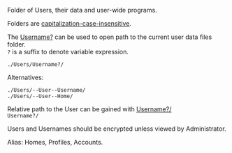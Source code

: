 Folder of Users, their data and user-wide programs.

Folders are [capitalization-case-insensitive][0].

[0]: https://en.wikipedia.org/wiki/Case_sensitivity

The [Username?]() can be used to open path to the current user data files folder.  
`?` is a suffix to denote variable expression.

`./Users/Username?/`

Alternatives:
```
./Users/--User--Username/
./Users/--User--Home/
```

Relative path to the User can be gained with [Username?/]()  
`Username?/`

Users and Usernames should be encrypted unless viewed by Administrator.

Alias: Homes, Profiles, Accounts.